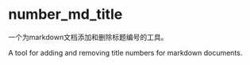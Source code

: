 # number_md_title
一个为markdown文档添加和删除标题编号的工具。

A tool for adding and removing title numbers for markdown documents.
